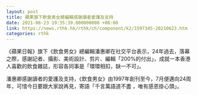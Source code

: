 ```yaml
---
layout: post
title: 蘋果旗下飲食男女總編輯感謝讀者愛護及支持
date: 2021-06-23 19:35:39.000000000 +08:00
link: https://news.rthk.hk/rthk/ch/component/k2/1597345-20210623.htm
categories: rthk
---
```


《蘋果日報》旗下《飲食男女》總編輯潘惠卿在社交平台表示，24年過去，落幕之際，感謝記者、攝影、美術設計、剪片、編輯「200%的付出」，成就一本香港人喜歡的飲食雜誌，形容各同事是「環環相扣，缺一不可」。

潘惠卿感謝讀者的愛護及支持，《飲食男女》由1997年創刊至今，7月便邁向24周年，可惜今日要跟大家說再見，寄語「千言萬語道不盡 ，唯有感恩掛心頭」。
